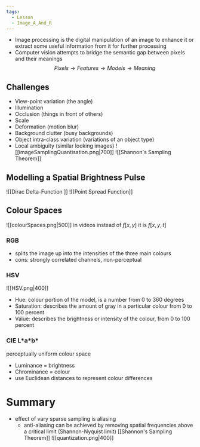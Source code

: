 ```yaml
---
tags:
  - Lesson
  - Image_A_And_R
---
```

- Image processing is the digital manipulation of an image to enhance it or extract some useful information from it for further processing
- Computer vision attempts to bridge the semantic gap between pixels and their meanings
$$
Pixels \to Features \to Models \to Meaning
$$
## Challenges
- View-point variation (the angle)
- Illumination
- Occlusion (things in front of others)
- Scale
- Deformation (motion blur)
- Background clutter (busy backgrounds)
- Object intra-class variation (variations of an object type)
- Local ambiguity (similar looking images)
![[imageSamplingQuantisation.png|700]]
 ![[Shannon's Sampling Theorem]] 
## Modelling a Spatial Brightness Pulse 
![[Dirac Delta-Function ]]
![[Point Spread Function]]
## Colour Spaces
![[colourSpaces.png|500]]
in videos instead of $f[x,y]$ it is $f[x,y,t]$
### RGB 
- splits the image up into the intensities of the three main colours
- cons: strongly correlated channels, non-perceptual
### HSV 
![[HSV.png|400]]
- Hue: colour portion of the model, is a number from 0 to 360 degrees
- Saturation: describes the amount of gray in a particular colour from 0 to 100 percent
- Value: describes the brightness or intensity of the colour, from 0 to 100 percent
### CIE L\*a\*b\*
perceptually uniform colour space
- Luminance = brightness
- Chrominance = colour
- use Euclidean distances to represent colour differences

# Summary
- effect of vary sparse sampling is aliasing
	- anti-aliasing can be achieved by removing spatial frequencies above a critical limit (Shannon-Nyquist limit) [[Shannon's Sampling Theorem]]
	![[quantization.png|400]]
	